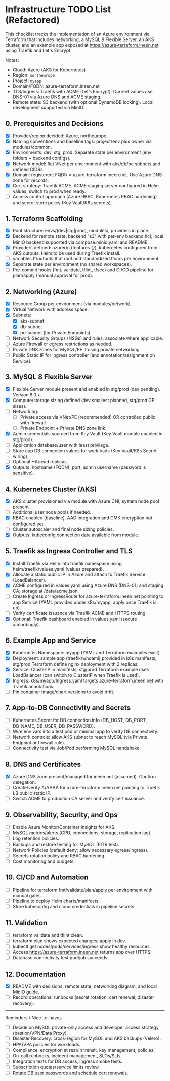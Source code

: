 # Infrastructure TODO List (Refactored)

This checklist tracks the implementation of an Azure environment via Terraform that includes networking, a MySQL 8 Flexible Server, an AKS cluster, and an example app exposed at https://azure-terraform.ineen.net using Traefik and Let's Encrypt.

Notes:
- Cloud: Azure (AKS for Kubernetes)
- Region: `northeurope`
- Project: `myapp`
- Domain/FQDN: azure-terraform.ineen.net
- TLS/Ingress: Traefik with ACME (Let’s Encrypt). Current values use DNS-01 via Azure DNS and ACME staging.
- Remote state: S3 backend (with optional DynamoDB locking). Local development supported via MinIO.

## 0. Prerequisites and Decisions
- [x] Provider/region decided: Azure, northeurope.
- [x] Naming conventions and baseline tags: project/env plus owner via modules/common.
- [x] Environments: dev, stg, prod. Separate state per environment (env folders + backend configs).
- [x] Network model: flat VNet per environment with aks/db/pe subnets and defined CIDRs.
- [x] Domain: registered; FQDN = azure-terraform.ineen.net. Use Azure DNS zone for records.
- [x] Cert strategy: Traefik ACME. ACME staging server configured in Helm values; switch to prod when ready.
- [ ] Access control approach (Azure RBAC, Kubernetes RBAC hardening) and secret store policy (Key Vault/K8s secrets).

## 1. Terraform Scaffolding
- [x] Root structure: envs/(dev|stg|prod), modules/, providers in place.
- [x] Backend for remote state: backend "s3" with per-env backend.hcl; local MinIO backend supported via compose.minio.yaml and README.
- [x] Providers defined: azurerm (features {}), kubernetes configured from AKS outputs. Helm to be used during Traefik install.
- [ ] variables.tf/outputs.tf at root and standardized tfvars per environment.
- [x] Separate state per environment (no shared workspaces).
- [ ] Pre-commit hooks (fmt, validate, tflint, tfsec) and CI/CD pipeline for plan/apply (manual approval for prod).

## 2. Networking (Azure)
- [x] Resource Group per environment (via modules/network).
- [x] Virtual Network with address space.
- [x] Subnets:
  - [x] aks-subnet
  - [x] db-subnet
  - [x] pe-subnet (for Private Endpoints)
- [ ] Network Security Groups (NSGs) and rules; associate where applicable.
- [ ] Azure Firewall or egress restrictions as needed.
- [ ] Private DNS zones for MySQL/PE if using private networking.
- [ ] Public Static IP for ingress controller (and annotation/assignment on Service).

## 3. MySQL 8 Flexible Server
- [x] Flexible Server module present and enabled in stg/prod (dev pending). Version 8.0.x.
- [x] Compute/storage sizing defined (dev smallest planned, stg/prod GP sizes).
- [ ] Networking:
  - [ ] Private access via VNet/PE (recommended) OR controlled public with firewall.
  - [ ] Private Endpoint + Private DNS zone link.
- [x] Admin credentials sourced from Key Vault (Key Vault module enabled in stg/prod).
- [ ] Application database/user with least privilege.
- [ ] Store app DB connection values for workloads (Key Vault/K8s Secret wiring).
- [ ] Optional HA/read replicas.
- [x] Outputs: hostname (FQDN), port, admin username (password is sensitive).

## 4. Kubernetes Cluster (AKS)
- [x] AKS cluster provisioned via module with Azure CNI; system node pool present.
- [ ] Additional user node pools if needed.
- [x] RBAC enabled (baseline). AAD integration and CMK encryption not configured yet.
- [ ] Cluster autoscaler and final node sizing policies.
- [x] Outputs: kubeconfig connection data available from module.

## 5. Traefik as Ingress Controller and TLS
- [x] Install Traefik via Helm into traefik namespace using helm/traefik/values.yaml (values prepared).
- [x] Allocate a static public IP in Azure and attach to Traefik Service (LoadBalancer).
- [x] ACME configured in values.yaml using Azure DNS (DNS-01) and staging CA; storage at /data/acme.json.
- [ ] Create Ingress or IngressRoute for azure-terraform.ineen.net pointing to app Service (YAML provided under k8s/myapp, apply once Traefik is up).
- [ ] Verify certificate issuance via Traefik ACME and HTTPS routing.
- [x] Optional: Traefik dashboard enabled in values.yaml (secure accordingly).

## 6. Example App and Service
- [x] Kubernetes Namespace: myapp (YAML and Terraform examples exist).
- [x] Deployment: sample app (traefik/whoami) provided in k8s manifests; stg/prod Terraform define nginx deployment with 2 replicas.
- [x] Service: ClusterIP in manifests; stg/prod Terraform example uses LoadBalancer (can switch to ClusterIP when Traefik is used).
- [x] Ingress: k8s/myapp/Ingress.yaml targets azure-terraform.ineen.net with Traefik annotations.
- [ ] Pin container image/chart versions to avoid drift.

## 7. App-to-DB Connectivity and Secrets
- [ ] Kubernetes Secret for DB connection info (DB_HOST, DB_PORT, DB_NAME, DB_USER, DB_PASSWORD).
- [ ] Wire env vars into a test pod or minimal app to verify DB connectivity.
- [ ] Network controls: allow AKS subnet to reach MySQL (via Private Endpoint or firewall rule).
- [ ] Connectivity test via Job/Pod performing MySQL handshake.

## 8. DNS and Certificates
- [x] Azure DNS zone present/managed for ineen.net (assumed). Confirm delegation.
- [ ] Create/verify A/AAAA for azure-terraform.ineen.net pointing to Traefik LB public static IP.
- [ ] Switch ACME to production CA server and verify cert issuance.

## 9. Observability, Security, and Ops
- [ ] Enable Azure Monitor/Container Insights for AKS.
- [ ] MySQL metrics/alerts (CPU, connections, storage, replication lag).
- [ ] Log retention policies.
- [ ] Backups and restore testing for MySQL (PITR test).
- [ ] Network Policies (default deny; allow necessary egress/ingress).
- [ ] Secrets rotation policy and RBAC hardening.
- [ ] Cost monitoring and budgets.

## 10. CI/CD and Automation
- [ ] Pipeline for terraform fmt/validate/plan/apply per environment with manual gates.
- [ ] Pipeline to deploy Helm charts/manifests.
- [ ] Store kubeconfig and cloud credentials in pipeline secrets.

## 11. Validation
- [ ] terraform validate and tflint clean.
- [ ] terraform plan shows expected changes; apply in dev.
- [ ] kubectl get nodes/pods/services/ingress show healthy resources.
- [ ] Access https://azure-terraform.ineen.net returns app over HTTPS.
- [ ] Database connectivity test pod/job succeeds.

## 12. Documentation
- [x] README with decisions, remote state, networking diagram, and local MinIO guide.
- [ ] Record operational runbooks (secret rotation, cert renewal, disaster recovery).

---

Reminders / Nice-to-haves
- [ ] Decide on MySQL private-only access and developer access strategy (bastion/VPN/Data Proxy).
- [ ] Disaster Recovery: cross-region for MySQL and AKS backups (Velero).
- [ ] HPA/VPA policies for workloads.
- [ ] Compliance: encryption at rest/in transit, key management, policies.
- [ ] On-call runbooks, incident management, SLOs/SLIs.
- [ ] Integration tests for DB access, ingress smoke tests.
- [ ] Subscription quotas/service limits review.
- [ ] Rotate DB user passwords and schedule cert renewals.
